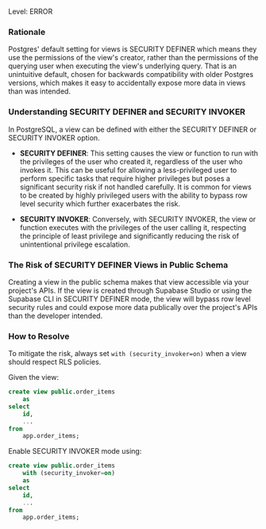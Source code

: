 
Level: ERROR

### Rationale

Postgres' default setting for views is SECURITY DEFINER which means they use the permissions of the view's creator, rather than the permissions of the querying user when executing the view's underlying query. That is an unintuitive default, chosen for backwards compatibility with older Postgres versions, which makes it easy to accidentally expose more data in views than was intended.

### Understanding SECURITY DEFINER and SECURITY INVOKER

In PostgreSQL, a view can be defined with either the SECURITY DEFINER or SECURITY INVOKER option.

- **SECURITY DEFINER**: This setting causes the view or function to run with the privileges of the user who created it, regardless of the user who invokes it. This can be useful for allowing a less-privileged user to perform specific tasks that require higher privileges but poses a significant security risk if not handled carefully. It is common for views to be created by highly privileged users with the ability to bypass row level security which further exacerbates the risk.

- **SECURITY INVOKER**: Conversely, with SECURITY INVOKER, the view or function executes with the privileges of the user calling it, respecting the principle of least privilege and significantly reducing the risk of unintentional privilege escalation.

### The Risk of SECURITY DEFINER Views in Public Schema

Creating a view in the public schema makes that view accessible via your project's APIs. If the view is created through Supabase Studio or using the Supabase CLI in SECURITY DEFINER mode, the view will bypass row level security rules and could expose more data publically over the project's APIs than the developer intended.

### How to Resolve

To mitigate the risk, always set `with (security_invoker=on)` when a view should respect RLS policies.

Given the view:

```sql
create view public.order_items
    as
select
    id,
    ...
from
    app.order_items;
```

Enable SECURITY INVOKER mode using:

```sql
create view public.order_items
    with (security_invoker=on)
    as
select
    id,
    ...
from
    app.order_items;
```
